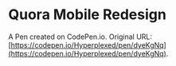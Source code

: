 # Quora Mobile Redesign

A Pen created on CodePen.io. Original URL: [https://codepen.io/Hyperplexed/pen/dyeKgNq](https://codepen.io/Hyperplexed/pen/dyeKgNq).

